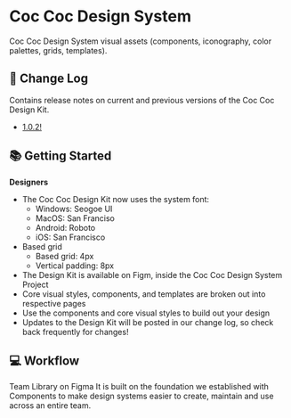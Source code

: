 # Coc Coc Design System
Coc Coc Design System visual assets (components, iconography, color palettes, grids, templates).

## 📝 Change Log
Contains release notes on current and previous versions of the Coc Coc Design Kit.
* [1.0.2!](https://github.com/coccoc/coccoc-design-kit/tree/v1.0.2)

## 📚 Getting Started
**Designers**
* The Coc Coc Design Kit now uses the system font:
  * Windows: Seogoe UI
  * MacOS: San Franciso
  * Android: Roboto
  * iOS: San Francisco
* Based grid
  * Based grid: 4px
  * Vertical padding: 8px
* The Design Kit is available on Figm, inside the Coc Coc Design System Project
* Core visual styles, components, and templates are broken out into respective pages
* Use the components and core visual styles to build out your design
* Updates to the Design Kit will be posted in our change log, so check back frequently for changes!

## 💻 Workflow
Team Library on Figma
It is built on the foundation we established with Components to make design systems easier to create, maintain and use across an entire team.
